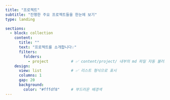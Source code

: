 ```yaml
---
title: "프로젝트"
subtitle: "진행한 주요 프로젝트들을 한눈에 보기"
type: landing

sections:
  - block: collection
    content:
      title: ""
      text: "프로젝트를 소개합니다💡"
      filters:
        folders:
          - project          # ✅ content/project/ 내부의 md 파일 자동 불러오기
    design:
      view: list             # ✅ 리스트 형식으로 표시
      columns: 1
      gap: 20
      background:
        color: "#fffdf8"     # 부드러운 배경색
---
```

